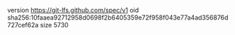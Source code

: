 version https://git-lfs.github.com/spec/v1
oid sha256:10faaea92712958d0698f2b6405359e72f958f043e77a4ad356876d727cef62a
size 5730
